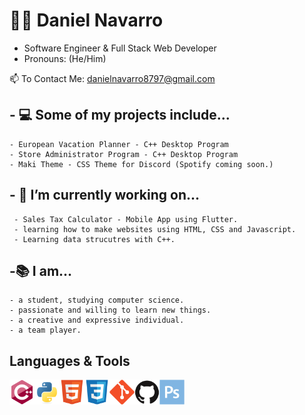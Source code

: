 # 👨‍💻 Daniel Navarro 

- Software Engineer & Full Stack Web Developer
- Pronouns: (He/Him)
 
📫 To Contact Me: danielnavarro8797@gmail.com
## - 💻  Some of my projects include...
    - European Vacation Planner - C++ Desktop Program
    - Store Administrator Program - C++ Desktop Program
    - Maki Theme - CSS Theme for Discord (Spotify coming soon.)

## - 💬 I’m currently working on... 
     - Sales Tax Calculator - Mobile App using Flutter.
     - learning how to make websites using HTML, CSS and Javascript.
     - Learning data strucutres with C++.

## -📚 I am...

    - a student, studying computer science.
    - passionate and willing to learn new things.
    - a creative and expressive individual.
    - a team player.

## Languages & Tools

<img align="left" alt="CPP" width="40px" src="https://github.com/devicons/devicon/blob/master/icons/cplusplus/cplusplus-original.svg">
<img align="left" alt="Python" width="40px" src="https://github.com/devicons/devicon/blob/master/icons/python/python-original.svg">
<img align="left" alt="HTML5" width="40px" src="https://github.com/devicons/devicon/blob/master/icons/html5/html5-original.svg">
<img align="left" alt="CSS3" width="40px" src="https://github.com/devicons/devicon/blob/master/icons/css3/css3-original.svg">
<img align="left" alt="Git" width="40px" src="https://github.com/devicons/devicon/blob/master/icons/git/git-original.svg">
<img align="left" alt="Github" width="40px" src="https://github.com/devicons/devicon/blob/master/icons/github/github-original.svg">
<img align="left" alt="Photoshop" width="40px" src="https://github.com/devicons/devicon/blob/master/icons/photoshop/photoshop-plain.svg">
